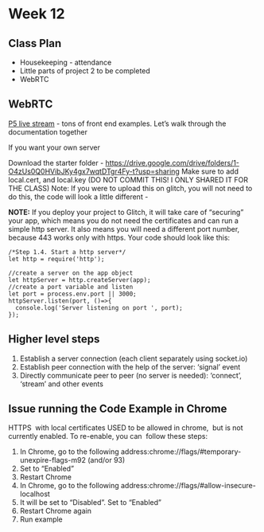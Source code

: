 # Week 12

## Class Plan
* Housekeeping - attendance
* Little parts of project 2 to be completed
* WebRTC

## WebRTC
[P5 live stream](https://github.com/vanevery/p5LiveMedia) - tons of front end examples. Let’s walk through the documentation together

If you want your own server

Download the starter folder - https://drive.google.com/drive/folders/1-O4zUs0Q0HVibJKy4gx7wqtDTgr4Fy-t?usp=sharing
Make sure to add local.cert, and local.key (DO NOT COMMIT THIS! I ONLY SHARED IT FOR THE CLASS)
Note: If you were to upload this on glitch, you will not need to do this, the code will look a little different  - 

**NOTE:** If you deploy your project to Glitch, it will take care of “securing” your app, which means you do not need the certificates and can run a simple http server. It also means you will need a different port number, because 443 works only with https. Your code should look like this:
```
/*Step 1.4. Start a http server*/
let http = require('http');

//create a server on the app object
let httpServer = http.createServer(app);
//create a port variable and listen
let port = process.env.port || 3000;
httpServer.listen(port, ()=>{
  console.log('Server listening on port ', port);
});
```

## Higher level steps
1. Establish a server connection (each client separately using socket.io)
2. Establish peer connection with the help of the server: ‘signal’ event
3. Directly communicate peer to peer (no server is needed): ‘connect’, ‘stream’ and other events


## Issue running the Code Example in Chrome 
HTTPS  with local certificates USED to be allowed in chrome,  but is not currently enabled. To re-enable, you can  follow these steps:
1. In Chrome, go to the following address:chrome://flags/#temporary-unexpire-flags-m92 (and/or 93) 
2. Set to “Enabled”
3. Restart Chrome 
4. In Chrome, go to the following address:chrome://flags/#allow-insecure-localhost
5. It will be set to “Disabled”. Set to “Enabled”
6. Restart Chrome again
7. Run example

